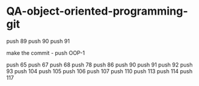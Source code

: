 # QA-object-oriented-programming-git

push 89
push 90
push 91

make the commit - push OOP-1

push 65
push 67
push 68
push 78
push 86
push 90 
push 91
push 92
push 93
push 104
push 105
push 106
push 107
push 110
push 113
push 114 
push 117